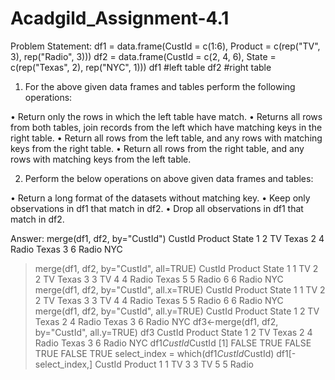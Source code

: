 # Acadgild_Assignment-4.1
Problem Statement:
df1 = data.frame(CustId = c(1:6), Product = c(rep("TV", 3), rep("Radio", 3)))
df2 = data.frame(CustId = c(2, 4, 6), State = c(rep("Texas", 2), rep("NYC", 1)))
df1 #left table
df2 #right table

1. For the above given data frames and tables perform the following operations:

• Return only the rows in which the left table have match.
• Returns all rows from both tables, join records from the left which have matching keys
in the right table.
• Return all rows from the left table, and any rows with matching keys from the right
table.
• Return all rows from the right table, and any rows with matching keys from the left
table.

2. Perform the below operations on above given data frames and tables:

• Return a long format of the datasets without matching key.
• Keep only observations in df1 that match in df2.
• Drop all observations in df1 that match in df2.

Answer: merge(df1, df2, by="CustId")
  CustId Product State
1      2      TV Texas
2      4   Radio Texas
3      6   Radio   NYC
> merge(df1, df2, by="CustId", all=TRUE)
  CustId Product State
1      1      TV  <NA>
2      2      TV Texas
3      3      TV  <NA>
4      4   Radio Texas
5      5   Radio  <NA>
6      6   Radio   NYC
> merge(df1, df2, by="CustId", all.x=TRUE)
  CustId Product State
1      1      TV  <NA>
2      2      TV Texas
3      3      TV  <NA>
4      4   Radio Texas
5      5   Radio  <NA>
6      6   Radio   NYC
> merge(df1, df2, by="CustId", all.y=TRUE)
  CustId Product State
1      2      TV Texas
2      4   Radio Texas
3      6   Radio   NYC
> df3<-merge(df1, df2, by="CustId", all.y=TRUE)
> df3
  CustId Product State
1      2      TV Texas
2      4   Radio Texas
3      6   Radio   NYC
> df1$CustId %in% df2$CustId
[1] FALSE  TRUE FALSE  TRUE FALSE  TRUE
> select_index = which(df1$CustId %in% df2$CustId)
> df1[-select_index,]
  CustId Product
1      1      TV
3      3      TV
5      5   Radio
